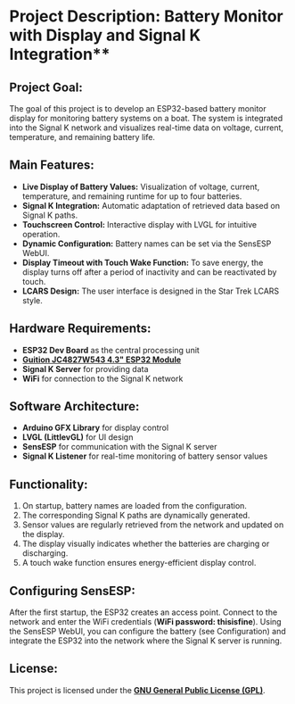 # Project Description: Battery Monitor with Display and Signal K Integration**

## Project Goal:
The goal of this project is to develop an ESP32-based battery monitor display for monitoring battery systems on a boat. The system is integrated into the Signal K network and visualizes real-time data on voltage, current, temperature, and remaining battery life.

## Main Features:

- **Live Display of Battery Values:** Visualization of voltage, current, temperature, and remaining runtime for up to four batteries.
- **Signal K Integration:** Automatic adaptation of retrieved data based on Signal K paths.
- **Touchscreen Control:** Interactive display with LVGL for intuitive operation.
- **Dynamic Configuration:** Battery names can be set via the SensESP WebUI.
- **Display Timeout with Touch Wake Function:** To save energy, the display turns off after a period of inactivity and can be reactivated by touch.
- **LCARS Design:** The user interface is designed in the Star Trek LCARS style.

## Hardware Requirements:

- **ESP32 Dev Board** as the central processing unit
- **[Guition JC4827W543 4.3" ESP32 Module](https://de.aliexpress.com/item/1005006729377800.html)**
- **Signal K Server** for providing data
- **WiFi** for connection to the Signal K network

## Software Architecture:

- **Arduino GFX Library** for display control
- **LVGL (LittlevGL)** for UI design
- **SensESP** for communication with the Signal K server
- **Signal K Listener** for real-time monitoring of battery sensor values

## Functionality:

1. On startup, battery names are loaded from the configuration.
2. The corresponding Signal K paths are dynamically generated.
3. Sensor values are regularly retrieved from the network and updated on the display.
4. The display visually indicates whether the batteries are charging or discharging.
5. A touch wake function ensures energy-efficient display control.

## Configuring SensESP:
After the first startup, the ESP32 creates an access point.
Connect to the network and enter the WiFi credentials (**WiFi password: thisisfine**).
Using the SensESP WebUI, you can configure the battery (see Configuration) and integrate the ESP32 into the network where the Signal K server is running.

## License:
This project is licensed under the [**GNU General Public License (GPL)**](license.md).

